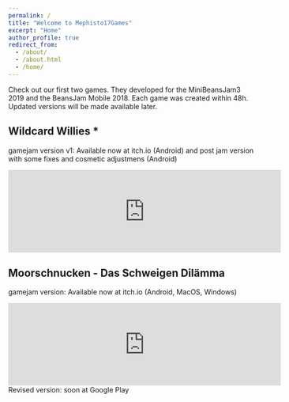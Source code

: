 ```yaml
---
permalink: /
title: "Welcome to Mephisto17Games"
excerpt: "Home"
author_profile: true
redirect_from: 
  - /about/
  - /about.html
  - /home/
---
```






Check out our first two games. They developed for the MiniBeansJam3 2019 and the BeansJam Mobile 2018. Each game was created within 48h. Updated versions will be made available later.

## Wildcard Willies *
gamejam version v1: Available now at itch.io (Android)
and post jam version with some fixes and cosmetic adjustmens (Android)

<iframe frameborder="0" src="https://itch.io/embed/374648" width="552" height="167"></iframe>



## Moorschnucken - Das Schweigen Dilämma
gamejam version: Available now at itch.io (Android, MacOS, Windows)

<iframe frameborder="0" src="https://itch.io/embed/316134" width="552" height="167"></iframe>
Revised version: soon at Google Play
